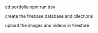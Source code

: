cd portfolio
npm run dev


create the firebase database and cllections


upload the images and videos in firestore
